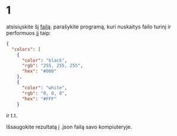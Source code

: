 # 1

atsisiųskite šį [failą](https://github.com/StasysC/Python-2lvl/blob/master/json_colors.json). parašykite programą, kuri nuskaitys failo turinį ir performuos jį taip:


```json
{
  "colors": [
    {
      "color": "black",
      "rgb": "255, 255, 255",
      "hex": "#000"
    },
    {
      "color": "white",
      "rgb": "0, 0, 0",
      "hex": "#FFF"
    }
```
ir t.t.
    
Išsaugokite rezultatą į .json failą savo kompiuteryje.
